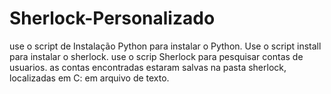 # Sherlock-Personalizado
use o script de Instalação Python para instalar o Python.
Use o script install  para instalar o sherlock.
use o scrip Sherlock para pesquisar contas de usuarios.
as contas encontradas estaram salvas na pasta sherlock, localizadas em C: em arquivo de texto.
